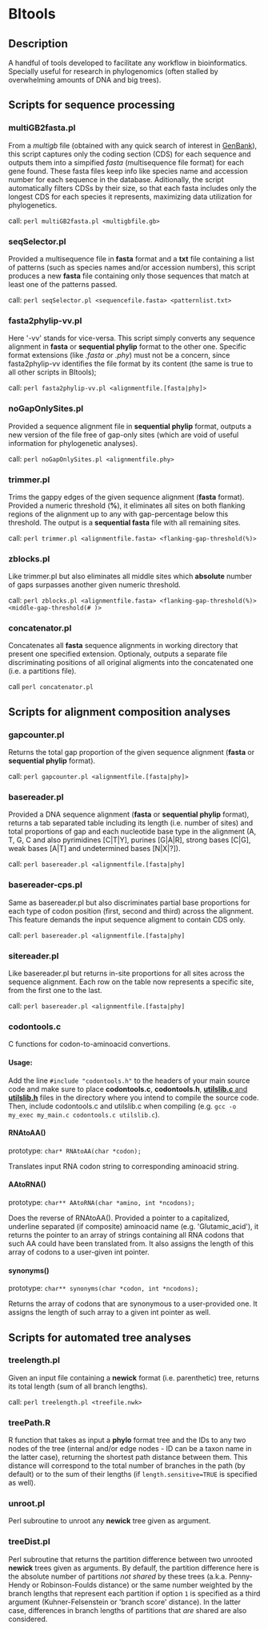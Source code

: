 # BItools

## Description

A handful of tools developed to facilitate any workflow in bioinformatics.
Specially useful for research in phylogenomics (often stalled by overwhelming amounts of DNA and big trees).


## Scripts for sequence processing

### multiGB2fasta.pl
From a *multigb* file (obtained with any quick search of interest in [GenBank](https://www.ncbi.nlm.nih.gov/genbank/)), this script captures only the coding section (CDS) for each sequence and outputs them into a simpified *fasta* (multisequence file format) for each gene found. These fasta files keep info like species name and accession number for each sequence in the database.
Aditionally, the script automatically filters CDSs by their size, so that each fasta includes only the longest CDS for each species it represents, maximizing data utilization for phylogenetics.

call: `perl multiGB2fasta.pl <multigbfile.gb>`

### seqSelector.pl
Provided a multisequence file in **fasta** format and a **txt** file containing a list of patterns (such as species names and/or accession numbers), this script produces a new **fasta** file containing only those sequences that match at least one of the patterns passed.

call: `perl seqSelector.pl <sequencefile.fasta> <patternlist.txt>`

### fasta2phylip-vv.pl
Here '-vv' stands for vice-versa. This script simply converts any sequence alignment in **fasta** or **sequential phylip** format to the other one. Specific format extensions (like *.fasta* or *.phy*) must not be a concern, since fasta2phylip-vv identifies the file format by its content (the same is true to all other scripts in BItools);

call: `perl fasta2phylip-vv.pl <alignmentfile.[fasta|phy]>`

### noGapOnlySites.pl
Provided a sequence alignment file in **sequential phylip** format, outputs a new version of the file free of gap-only sites (which are void of useful information for phylogenetic analyses).

call: `perl noGapOnlySites.pl <alignmentfile.phy>`

### trimmer.pl
Trims the gappy edges of the given sequence alignment (**fasta** format). Provided a numeric threshold (**%**), it eliminates all sites on both flanking regions of the alignment up to any with gap-percentage below this threshold. The output is a **sequential fasta** file with all remaining sites.

call: `perl trimmer.pl <alignmentfile.fasta> <flanking-gap-threshold(%)>`

### zblocks.pl
Like trimmer.pl but also eliminates all middle sites which **absolute** number of gaps surpasses another given numeric threshold.

call: `perl zblocks.pl <alignmentfile.fasta> <flanking-gap-threshold(%)> <middle-gap-threshold(# )>`

### concatenator.pl
Concatenates all **fasta** sequence alignments in working directory that present one specified extension. Optionaly, outputs a separate file discriminating positions of all original aligments into the concatenated one (i.e. a partitions file).

call `perl concatenator.pl`


## Scripts for alignment composition analyses

### gapcounter.pl
Returns the total gap proportion of the given sequence alignment (**fasta** or **sequential phylip** format).

call: `perl gapcounter.pl <alignmentfile.[fasta|phy]>`

### basereader.pl
Provided a DNA sequence alignment (**fasta** or **sequential phylip** format), returns a tab separated table including its length (i.e. number of sites) and total proportions of gap and each nucleotide base type in the alignment (A, T, G, C and also pyrimidines [C|T|Y], purines [G|A|R], strong bases [C|G], weak bases [A|T] and undetermined bases [N|X|?]).

call: `perl basereader.pl <alignmentfile.[fasta|phy]`

### basereader-cps.pl
Same as basereader.pl but also discriminates partial base proportions for each type of codon position (first, second and third) across the alignment. This feature demands the input sequence aligment to contain CDS only.

call: `perl basereader.pl <alignmentfile.[fasta|phy]`

### sitereader.pl
Like basereader.pl but returns in-site proportions for all sites across the sequence alignment. Each row on the table now represents a specific site, from the first one to the last.

call: `perl basereader.pl <alignmentfile.[fasta|phy]`

### codontools.c
C functions for codon-to-aminoacid convertions.

#### Usage:
Add the line `#include "codontools.h"` to the headers of your main source code and make sure to place **codontools.c**, **codontools.h**, [**utilslib.c** and **utilslib.h**](https://github.com/lpmarques/Ccustoms-lib) files in the directory where you intend to compile the source code. Then, include codontools.c and utilslib.c when compiling (e.g. `gcc -o my_exec my_main.c codontools.c utilslib.c`).

#### RNAtoAA()

prototype: `char* RNAtoAA(char *codon);`

Translates input RNA codon string to corresponding aminoacid string.

#### AAtoRNA()

prototype: `char** AAtoRNA(char *amino, int *ncodons);`

Does the reverse of RNAtoAA(). Provided a pointer to a capitalized, underline separated (if composite) aminoacid name (e.g. 'Glutamic_acid'), it returns the pointer to an array of strings containing all RNA codons that such AA could have been translated from. It also assigns the length of this array of codons to a user-given int pointer.

#### synonyms()

prototype: `char** synonyms(char *codon, int *ncodons);`

Returns the array of codons that are synonymous to a user-provided one. It assigns the length of such array to a given int pointer as well.


## Scripts for automated tree analyses

### treelength.pl
Given an input file containing a **newick** format (i.e. parenthetic) tree, returns its total length (sum of all branch lengths).

call: `perl treelength.pl <treefile.nwk>`

### treePath.R
R function that takes as input a **phylo** format tree and the IDs to any two nodes of the tree (internal and/or edge nodes - ID can be a taxon name in the latter case), returning the shortest path distance between them. This distance will correspond to the total number of branches in the path (by default) or to the sum of their lengths (if `length.sensitive=TRUE` is specified as well).

### unroot.pl
Perl subroutine to unroot any **newick** tree given as argument.

### treeDist.pl
Perl subroutine that returns the partition difference between two unrooted **newick** trees given as arguments. By defaulf, the partition difference here is the absolute number of partitions *not shared* by these trees (a.k.a. Penny-Hendy or Robinson-Foulds distance) or the same number weighted by the branch lengths that represent each partition if option `1` is specified as a third argument (Kuhner-Felsenstein or 'branch score' distance). In the latter case, differences in branch lengths of partitions that *are* shared are also considered.